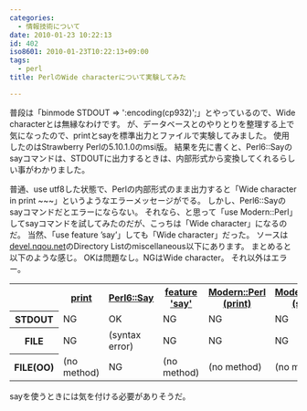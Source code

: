 ```yaml
---
categories:
  - 情報技術について
date: 2010-01-23 10:22:13
id: 402
iso8601: 2010-01-23T10:22:13+09:00
tags:
  - perl
title: PerlのWide characterについて実験してみた

---
```


<p>普段は「binmode STDOUT => ':encoding(cp932)';」とやっているので、Wide characterとは無縁なわけです。
が、データベースとのやりとりを整理する上で気になったので、printとsayを標準出力とファイルで実験してみました。
使用したのはStrawberry Perlの5.10.1.0のmsi版。
結果を先に書くと、Perl6::Sayのsayコマンドは、STDOUTに出力するときは、内部形式から変換してくれるらしい事がわかりました。</p>

<p>
普通、use utf8した状態で、Perlの内部形式のまま出力すると「Wide character in print ~~~」というようなエラーメッセージがでる。
しかし、Perl6::Sayのsayコマンドだとエラーにならない。
それなら、と思って「use Modern::Perl」してsayコマンドを試してみたのだが、こっちは「Wide character」になるのだ。
当然、「use feature &#8217;say&#8217;」しても「Wide character」だった。
ソースは<a href="http://www.nqou.net">devel.nqou.net</a>のDirectory Listのmiscellaneous以下にあります。
まとめると以下のような感じ。
OKは問題なし。NGはWide character。
それ以外はエラー。</p>

<table class="show_border">
<tr>
<th></th>
<th><a rel="colorbox" title="print" href="http://www.nqou.net">print</a></th>
<th><a rel="colorbox" title="Perl6::Say" href="http://www.nqou.net">Perl6::Say</a></th>
<th><a rel="colorbox" title="feature &#039;say&#039;" href="http://www.nqou.net">feature 'say'</a></th>
<th><a rel="colorbox" title="Modern::Perl (print)" href="http://www.nqou.net">Modern::Perl (print)</a></th>
<th><a rel="colorbox" title="Modern::Perl (say)" href="http://www.nqou.net">Modern::Perl (say)</a></th>
</tr>
<tr><th>STDOUT<td>NG<td>OK<td>NG<td>NG<td>NG</tr>
<tr><th>FILE<td>NG<td>(syntax error)<td>NG<td>NG<td>NG</tr>
<tr><th>FILE(OO)<td>(no method)<td>NG<td>(no method)<td>(no method)<td>(no method)</tr>
</table>

<p>sayを使うときには気を付ける必要がありそうだ。</p>
    	